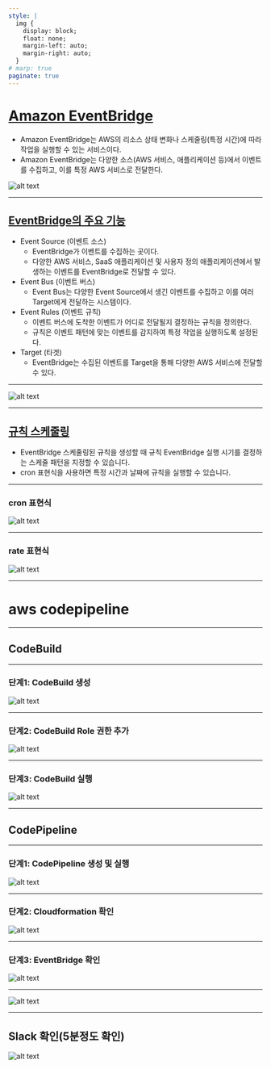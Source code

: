 ```yaml
---
style: |
  img {
    display: block;
    float: none;
    margin-left: auto;
    margin-right: auto;
  }
# marp: true
paginate: true
---
```

# [Amazon EventBridge](https://aws.amazon.com/ko/eventbridge/)
- Amazon EventBridge는 AWS의 리소스 상태 변화나 스케줄링(특정 시간)에 따라 작업을 실행할 수 있는 서비스이다.
- Amazon EventBridge는 다양한 소스(AWS 서비스, 애플리케이션 등)에서 이벤트를 수집하고, 이를 특정 AWS 서비스로 전달한다.

![alt text](./img/image-99.png)

---
## [EventBridge의 주요 기능](https://jibinary.tistory.com/280)
- Event Source (이벤트 소스)
  - EventBridge가 이벤트를 수집하는 곳이다. 
  - 다양한 AWS 서비스, SaaS 애플리케이션 및 사용자 정의 애플리케이션에서 발생하는 이벤트를 EventBridge로 전달할 수 있다.
- Event Bus (이벤트 버스)
  - Event Bus는 다양한 Event Source에서 생긴 이벤트를 수집하고 이를 여러 Target에게 전달하는 시스템이다.
- Event Rules (이벤트 규칙)
  - 이벤트 버스에 도착한 이벤트가 어디로 전달될지 결정하는 규칙을 정의한다.
  - 규칙은 이벤트 패턴에 맞는 이벤트를 감지하여 특정 작업을 실행하도록 설정된다.
- Target (타겟)
  - EventBridge는 수집된 이벤트를 Target을 통해 다양한 AWS 서비스에 전달할 수 있다. 

---
![alt text](./img/image-100.png)

---
## [규칙 스케줄링](https://docs.aws.amazon.com/ko_kr/eventbridge/latest/userguide/eb-scheduled-rule-pattern.html)
-  EventBridge 스케줄링된 규칙을 생성할 때 규칙 EventBridge 실행 시기를 결정하는 스케줄 패턴을 지정할 수 있습니다.
- cron 표현식을 사용하면 특정 시간과 날짜에 규칙을 실행할 수 있습니다.

---
### cron 표현식
![alt text](./img/image-101.png)

---
### rate 표현식
![alt text](./img/image-102.png)

---
# aws codepipeline

---
## CodeBuild

---
### 단계1: CodeBuild 생성 
![alt text](./img/image-115.png)

---
### 단계2: CodeBuild Role 권한 추가
![alt text](./img/image-116.png)

---
### 단계3: CodeBuild 실행
![alt text](./img/image-117.png)

---
## CodePipeline

---
### 단계1: CodePipeline 생성 및 실행 
![alt text](./img/image-118.png)

---
### 단계2: Cloudformation 확인 
![alt text](./img/image-119.png)

---
### 단계3: EventBridge 확인
![alt text](./img/image-120.png)

---
![alt text](./img/image-121.png)

---
## Slack 확인(5분정도 확인) 
![alt text](./img/image-122.png)


